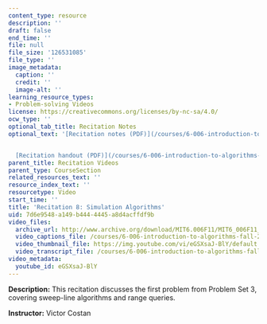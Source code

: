 ```yaml
---
content_type: resource
description: ''
draft: false
end_time: ''
file: null
file_size: '126531085'
file_type: ''
image_metadata:
  caption: ''
  credit: ''
  image-alt: ''
learning_resource_types:
- Problem-solving Videos
license: https://creativecommons.org/licenses/by-nc-sa/4.0/
ocw_type: ''
optional_tab_title: Recitation Notes
optional_text: '[Recitation notes (PDF)](/courses/6-006-introduction-to-algorithms-fall-2011/resources/mit6_006f11_rec08)


  [Recitation handout (PDF)](/courses/6-006-introduction-to-algorithms-fall-2011/resources/mit6_006f11_rec08_handout)'
parent_title: Recitation Videos
parent_type: CourseSection
related_resources_text: ''
resource_index_text: ''
resourcetype: Video
start_time: ''
title: 'Recitation 8: Simulation Algorithms'
uid: 7d6e9548-a149-b444-4445-a8d4acffdf9b
video_files:
  archive_url: http://www.archive.org/download/MIT6.006F11/MIT6_006F11_rec08_300k.mp4
  video_captions_file: /courses/6-006-introduction-to-algorithms-fall-2011/703cd09fe6b053e691bf738d5a1d5a5c_eGSXsaJ-BlY.vtt
  video_thumbnail_file: https://img.youtube.com/vi/eGSXsaJ-BlY/default.jpg
  video_transcript_file: /courses/6-006-introduction-to-algorithms-fall-2011/ddd3126d4be543d22978433844e7c7cb_eGSXsaJ-BlY.pdf
video_metadata:
  youtube_id: eGSXsaJ-BlY
---
```

**Description:** This recitation discusses the first problem from Problem Set 3, covering sweep-line algorithms and range queries.

**Instructor:** Victor Costan